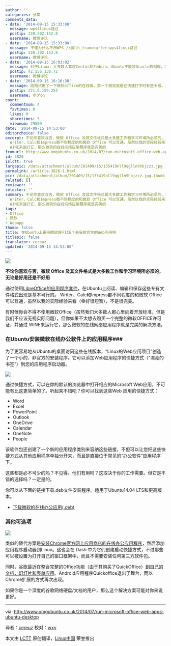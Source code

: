 ```yaml
---
author: ''
categories: 分享
comments_data:
- date: '2014-09-15 15:33:00'
  message: wps4linux路过
  postip: 220.202.152.8
  username: 微博评论
- date: '2014-09-15 15:33:00'
  message: 不懂为什么不用WPS //@Cth_framebuffer:wps4linux路过
  postip: 220.202.152.8
  username: 微博评论
- date: '2014-09-15 16:03:02'
  message: 对于Linux，大多数人喜欢Centos和Fedora。Ubuntu不能装Oracle数据库，而且界面太浮华，实用性不强。
  postip: 42.156.138.72
  username: 微博评论
- date: '2014-09-15 16:16:30'
  message: 刚刚试用了一下微软office的在线版，第一个感觉就是在快速打字时有些卡段。浏览器会崩溃，那么不知道自动保存功能有没有，或者说浏览器崩溃是否会导致用户未及时保存的劳动成果丢失。其次就是快捷键的缺失，会导致输入效率的严重下降。最后，功能上相当简陋，连常用的一些段落功能都没有，打出来的文字都无法自动缩进。感觉在真的要应用与日常生活中还是有很大的困难哇。
  postip: 221.6.159.253
  username: 朩ダo○
count:
  commentnum: 4
  favtimes: 0
  likes: 0
  sharetimes: 5
  viewnum: 29509
date: '2014-09-15 14:53:00'
editorchoice: false
excerpt: 不论你喜欢与否，微软 Office 及其文件格式是大多数工作和学习环境所必须的，无论是好用还是不好用 通过使用LibreOffice的应用程序套件，在Ubuntu上阅读、编辑和保存这些专有文件格式出现是基本可行的。
  Writer、Calc和Impress都不同程度的和微软 Office 可以互通，虽然以我的实际经验来看（幸好很短暂），不是很完美。 有时候你会不得不使用微软Office（虽然我们大多数人都心里向着开放标准，但是我们不应该无视实际问题），但你如果不太想去购买一个完整的微软OFFICE许可证，并通过
  WINE来运行它，那么微软的在线网络应用程序就是完美的
fromurl: http://www.omgubuntu.co.uk/2014/07/run-microsoft-office-web-apps-ubuntu-desktop
id: 3826
islctt: true
largepic: /data/attachment/album/201409/15/135419nll9qglln9hbjzzz.jpg
permalink: /article-3826-1.html
pic: /data/attachment/album/201409/15/135419nll9qglln9hbjzzz.jpg.thumb.jpg
related: []
reviewer: ''
selector: ''
summary: 不论你喜欢与否，微软 Office 及其文件格式是大多数工作和学习环境所必须的，无论是好用还是不好用 通过使用LibreOffice的应用程序套件，在Ubuntu上阅读、编辑和保存这些专有文件格式出现是基本可行的。
  Writer、Calc和Impress都不同程度的和微软 Office 可以互通，虽然以我的实际经验来看（幸好很短暂），不是很完美。 有时候你会不得不使用微软Office（虽然我们大多数人都心里向着开放标准，但是我们不应该无视实际问题），但你如果不太想去购买一个完整的微软OFFICE许可证，并通过
  WINE来运行它，那么微软的在线网络应用程序就是完美的
tags:
- Office
- 微软
- Webapp
thumb: false
title: 在Ubuntu上要用微软OFFICE？去安装官方的Web应用吧
titlepic: false
translator: cereuz
updated: '2014-09-15 14:53:00'
---
```


![](/data/attachment/album/201409/15/135419nll9qglln9hbjzzz.jpg)


**不论你喜欢与否，微软 Office 及其文件格式是大多数工作和学习环境所必须的，无论是好用还是不好用**


通过使用[LibreOffice的应用程序套件](http://www.libreoffice.org/)，在Ubuntu上阅读、编辑和保存这些专有文件格式出现是基本可行的。 Writer、Calc和Impress都不同程度的和微软 Office 可以互通，虽然以我的实际经验来看（幸好很短暂），不是很完美。


有时候你会不得不使用微软Office（虽然我们大多数人都心里向着开放标准，但是我们不应该无视实际问题），但你如果不太想去购买一个完整的微软OFFICE许可证，并通过 WINE来运行它，那么微软的在线网络应用程序就是完美的解决方法。


### 在Ubuntu安装微软在线办公软件上的应用程序###


为了更容易地从Ubuntu的桌面访问这些在线版本，“Linux的Web应用项目”创造了一个小的、非官方的安装程序。它可以添加Web应用程序的快捷方式（“漂亮的书签”）到您的应用程序启动器。


![](/data/attachment/album/201409/15/135421kh6aq2iih2aiad6g.jpg)


通过快捷方式，可以在你的默认的浏览器中打开相应的Microsoft Web应用，不可能有比这更简单的了。听起来不错吧？你可以找到这些Web 应用的快捷方式：


* Word
* Excel
* PowerPoint
* Outlook
* OneDrive
* Calendar
* OneNote
* People


该软件包还创建了一个新的应用程序类别来容纳这些链接，不但可以让您把这些快捷方式从其他应用程序单独分开来，而且是直接位于常见的“办公软件”应用程序下。


这些都是必不可少的吗？不见得。他们有用吗？这取决于你的工作需要。但它是不错的选择吗？一定是的。


你可以从下面的链接下载.deb文件安装程序。适用于Ubuntu14.04 LTS和更高版本。


* [下载微软的在线办公应用(.deb)](https://docs.google.com/file/d/0ByQnaVw7riBQMjNCUFh4ZlM4Y0E/edit?usp=sharing)


### 其他可选项


![](/data/attachment/album/201409/15/135423wkkobw5gwwqdeoek.png)


类似的替代方案是[安装Chrome官方网上应用商店的在线办公应用程序](http://www.omgchrome.com/microsoft-brings-office-online-chrome-web-store/)，然后添加应用程序启动器到Linux。这也会在 Dash 中为它们创建启动快捷方式，不过那些可以被设置为打开自己的窗口框架中，而且不需要安装任何第三方软件包。


同时，谷歌最近在整合完整的Office功能（由于其购买了QuickOffice）[到自己的文档，幻灯片和表单应用](http://www.omgchrome.com/quickoffice-chrome-extension-gets-name-change/)。Android应用程序Quickoffice退出了舞台，而以Chrome扩展的方式再次出现。


如果你是一个深度的谷歌网络硬盘/文档的用户，那么这个解决方案可能对你来说更好。




---


via: <http://www.omgubuntu.co.uk/2014/07/run-microsoft-office-web-apps-ubuntu-desktop>


译者：[cereuz](https://github.com/cereuz) 校对：[wxy](https://github.com/wxy)


本文由 [LCTT](https://github.com/LCTT/TranslateProject) 原创翻译，[Linux中国](http://linux.cn/) 荣誉推出
